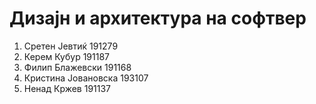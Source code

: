 # Дизајн и архитектура на софтвер

1. Сретен Јевтиќ 191279 
2. Керем Кубур 191187 
3. Филип Блажевски 191168 
4. Кристина Јовановска 193107 
5. Ненад Кржев 191137
